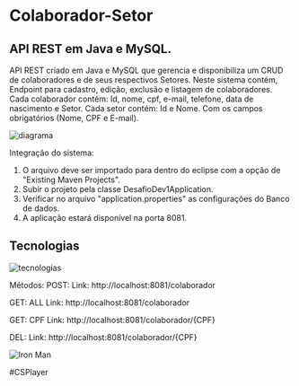 # Colaborador-Setor
## API REST em Java e MySQL.
  API REST criado em Java e MySQL que gerencia e disponibiliza um CRUD de colaboradores e de seus respectivos Setores. 
Neste sistema contém, Endpoint para cadastro, edição, exclusão e listagem de colaboradores. 
Cada colaborador contém: Id, nome, cpf, e-mail, telefone, data de nascimento e Setor.
Cada setor contém: Id e Nome.
Com os campos obrigatórios (Nome, CPF e E-mail).

![diagrama](https://user-images.githubusercontent.com/82176039/200175708-73dc7b24-b050-4976-9e1c-ef344dcc815a.jpg)


Integração do sistema:
1. O arquivo deve ser importado para dentro do eclipse com a opção de "Existing Maven Projects".
2. Subir o projeto pela classe DesafioDev1Application.
3. Verificar no arquivo "application.properties" as configurações do Banco de dados.
4. A aplicação estará disponível na porta 8081.

## Tecnologias
![tecnologias](https://user-images.githubusercontent.com/82176039/200175684-d4bec1c6-d41f-4a94-82d8-90b660477c4c.png)

Métodos:
POST: 
  Link: http://localhost:8081/colaborador

GET: ALL
  Link: http://localhost:8081/colaborador
  
GET: CPF
  Link: http://localhost:8081/colaborador/{CPF}

DEL: 
  Link: http://localhost:8081/colaborador/{CPF}
  
![Iron Man](https://github.com/AngeloChiarella/Agenda-Contatos/blob/main/000.gif)
  
  #CSPlayer
